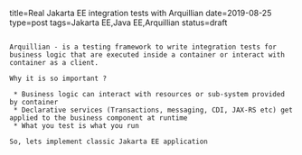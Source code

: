 title=Real Jakarta EE integration tests with Arquillian
date=2019-08-25
type=post
tags=Jakarta EE,Java EE,Arquillian
status=draft
~~~~~~

Arquillian - is a testing framework to write integration tests for business logic that are executed inside a container or interact with container as a client.

Why it is so important ?

 * Business logic can interact with resources or sub-system provided by container
 * Declarative services (Transactions, messaging, CDI, JAX-RS etc) get applied to the business component at runtime
 * What you test is what you run

So, lets implement classic Jakarta EE application  
